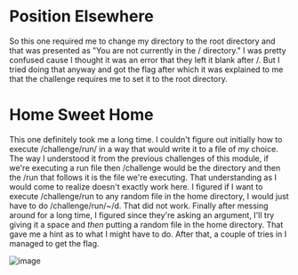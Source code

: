# Position Elsewhere

So this one required me to change my directory to the root directory and that was presented as "You are not currently in the / directory." I was pretty confused cause I thought it was an error that they left it blank after /. But I tried doing that anyway and got the flag after which it was explained to me that the challenge requires me to set it to the root directory.

# Home Sweet Home

This one definitely took me a long time. I couldn't figure out initially how to execute /challenge/run/ in a way that would write it to a file of my choice. The way I understood it from the previous challenges of this module, if we're executing a run file then /challenge would be the directory and then the /run that follows it is the file we're executing. That understanding as I would come to realize doesn't exactly work here. I figured if I want to execute /challenge/run to any random file in the home directory, I would just have to do /challenge/run/~/d. That did not work. Finally after messing around for a long time, I figured since they're asking an argument, I'll try giving it a space and _then_ putting a random file in the home directory. That gave me a hint as to what I might have to do. After that, a couple of tries in I managed to get the flag. 


![image](https://github.com/user-attachments/assets/912fc993-577d-4443-bc75-03fc6bb203b8)
